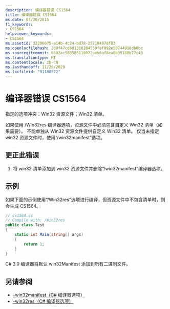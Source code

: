 ```yaml
---
description: 编译器错误 CS1564
title: 编译器错误 CS1564
ms.date: 07/20/2015
f1_keywords:
- CS1564
helpviewer_keywords:
- CS1564
ms.assetid: 32206075-a14b-4c24-bd78-257104078f83
ms.openlocfilehash: 2d8f47cd6d1318284559faf092e50744918db0bc
ms.sourcegitcommit: 0802ac583585110022beb6af8ea0b39188b77c43
ms.translationtype: HT
ms.contentlocale: zh-CN
ms.lasthandoff: 11/26/2020
ms.locfileid: "91188572"
---
```

# <a name="compiler-error-cs1564"></a>编译器错误 CS1564

指定的选项冲突：Win32 资源文件；Win32 清单。  
  
 如果使用 /Win32res 编译器选项，资源文件中必须包含自定义 Win32 清单（如果需要）。 不能单独从 Win32 资源文件提供自定义 Win32 清单。 仅当未指定 win32 资源文件时，使用“/win32manifest”选项。  
  
## <a name="to-correct-this-error"></a>更正此错误  
  
1. 将 win32 清单添加到 win32 资源文件并删除“/win32manifest”编译器选项。  
  
## <a name="example"></a>示例  

 如果下面的示例使用“/Win32res”选项进行编译，但资源文件中不包含清单时，则会生成 CS1564。  
  
```csharp  
// cs1564.cs  
// Compile with: /Win32res  
public class Test  
{  
    static int Main(string[] args)  
    {  
        return 1;  
    }  
}  
```  
  
 C# 3.0 编译器将默认 win32Manifest 添加到所有二进制文件。  
  
## <a name="see-also"></a>另请参阅

- [-win32manifest（C# 编译器选项）](../compiler-options/win32manifest-compiler-option.md)
- [-win32res（C# 编译器选项）](../compiler-options/win32res-compiler-option.md)
